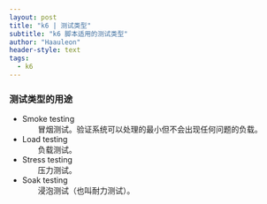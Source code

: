 ```yaml
---
layout: post
title: "k6 | 测试类型"
subtitle: "k6 脚本适用的测试类型"
author: "Haauleon"
header-style: text
tags:
  - k6
---
```



### 测试类型的用途
* Smoke testing   
&emsp;&emsp;冒烟测试。验证系统可以处理的最小但不会出现任何问题的负载。
* Load testing    
&emsp;&emsp;负载测试。
* Stress testing   
&emsp;&emsp;压力测试。
* Soak testing    
&emsp;&emsp;浸泡测试（也叫耐力测试）。